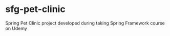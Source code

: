 # sfg-pet-clinic

Spring Pet Clinic project developed during taking Spring Framework course on Udemy
